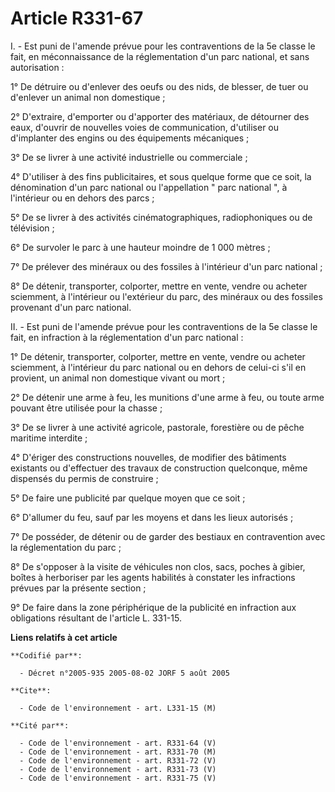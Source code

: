 # Article R331-67

I. - Est puni de l'amende prévue pour les contraventions de la 5e classe le fait, en méconnaissance de la réglementation d'un
parc national, et sans autorisation :

1° De détruire ou d'enlever des oeufs ou des nids, de blesser, de tuer ou d'enlever un animal non domestique ;

2° D'extraire, d'emporter ou d'apporter des matériaux, de détourner des eaux, d'ouvrir de nouvelles voies de communication,
d'utiliser ou d'implanter des engins ou des équipements mécaniques ;

3° De se livrer à une activité industrielle ou commerciale ;

4° D'utiliser à des fins publicitaires, et sous quelque forme que ce soit, la dénomination d'un parc national ou
l'appellation " parc national ", à l'intérieur ou en dehors des parcs ;

5° De se livrer à des activités cinématographiques, radiophoniques ou de télévision ;

6° De survoler le parc à une hauteur moindre de 1 000 mètres ;

7° De prélever des minéraux ou des fossiles à l'intérieur d'un parc national ;

8° De détenir, transporter, colporter, mettre en vente, vendre ou acheter sciemment, à l'intérieur ou l'extérieur du parc,
des minéraux ou des fossiles provenant d'un parc national.

II. - Est puni de l'amende prévue pour les contraventions de la 5e classe le fait, en infraction à la réglementation d'un
parc national :

1° De détenir, transporter, colporter, mettre en vente, vendre ou acheter sciemment, à l'intérieur du parc national ou en
dehors de celui-ci s'il en provient, un animal non domestique vivant ou mort ;

2° De détenir une arme à feu, les munitions d'une arme à feu, ou toute arme pouvant être utilisée pour la chasse ;

3° De se livrer à une activité agricole, pastorale, forestière ou de pêche maritime interdite ;

4° D'ériger des constructions nouvelles, de modifier des bâtiments existants ou d'effectuer des travaux de construction
quelconque, même dispensés du permis de construire ;

5° De faire une publicité par quelque moyen que ce soit ;

6° D'allumer du feu, sauf par les moyens et dans les lieux autorisés ;

7° De posséder, de détenir ou de garder des bestiaux en contravention avec la réglementation du parc ;

8° De s'opposer à la visite de véhicules non clos, sacs, poches à gibier, boîtes à herboriser par les agents habilités à
constater les infractions prévues par la présente section  ;

9° De faire dans la zone périphérique de la publicité en infraction aux obligations résultant de l'article L. 331-15.

**Liens relatifs à cet article**

	**Codifié par**:

	  - Décret n°2005-935 2005-08-02 JORF 5 août 2005

	**Cite**:

	  - Code de l'environnement - art. L331-15 (M)

	**Cité par**:

	  - Code de l'environnement - art. R331-64 (V)
	  - Code de l'environnement - art. R331-70 (M)
	  - Code de l'environnement - art. R331-72 (V)
	  - Code de l'environnement - art. R331-73 (V)
	  - Code de l'environnement - art. R331-75 (V)
